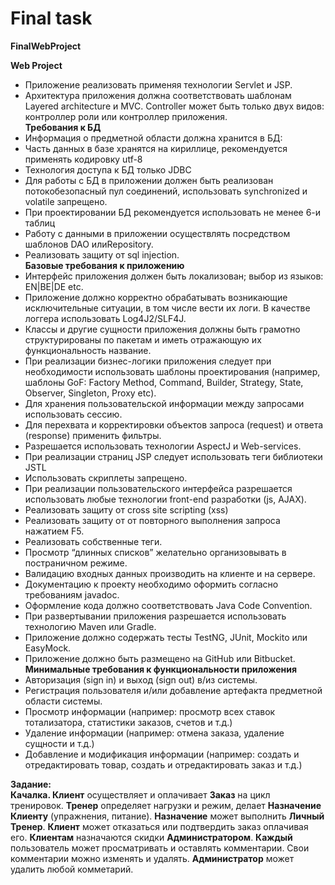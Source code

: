# Final task

**FinalWebProject**

**Web Project**
- Приложение реализовать применяя технологии Servlet и JSP.
- Архитектура приложения должна соответствовать шаблонам Layered architecture и MVC.
Controller может быть только двух видов: контроллер роли или контроллер приложения.\
**Требования к БД**
- Информация о предметной области должна хранится в БД:
- Часть данных в базе хранятся на кириллице, рекомендуется применять кодировку utf-8
- Технология доступа к БД только JDBC
- Для работы с БД в приложении должен быть реализован потокобезопасный пул соединений, использовать synchronized и volatile запрещено.
- При проектировании БД рекомендуется использовать не менее 6-и таблиц
- Работу с данными в приложении осуществлять посредством шаблонов DAO илиRepository.
- Реализовать защиту от sql injection.\
**Базовые требования к приложению**
- Интерфейс приложения должен быть локализован; выбор из языков: EN|BE|DE etc.
- Приложение должно корректно обрабатывать возникающие исключительные ситуации, в том числе вести их логи. В качестве логгера использовать Log4J2/SLF4J.
- Классы и другие сущности приложения должны быть грамотно структурированы по пакетам и иметь отражающую их функциональность название.
- При реализации бизнес-логики приложения следует при необходимости использовать шаблоны проектирования (например, шаблоны GoF: Factory Method, Command, Builder, Strategy, State, Observer, Singleton, Proxy etc).
- Для хранения пользовательской информации между запросами использовать сессию.
- Для перехвата и корректировки объектов запроса (request) и ответа (response) применить фильтры.
- Разрешается использовать технологии AspectJ и Web-services.
- При реализации страниц JSP следует использовать теги библиотеки JSTL
- Использовать скриплеты запрещено.
- При реализации пользовательского интерфейса разрешается использовать любые технологии front-end разработки (js, AJAX).
- Реализовать защиту от cross site scripting (xss)
- Реализовать защиту от от повторного выполнения запроса нажатием F5.
- Реализовать собственные теги.
- Просмотр “длинных списков” желательно организовывать в постраничном режиме.
- Валидацию входных данных производить на клиенте и на сервере.
- Документацию к проекту необходимо оформить согласно требованиям javadoc.
- Оформление кода должно соответствовать Java Code Convention.
- При развертывании приложения разрешается использовать технологию Maven или Gradle.
- Приложение должно содержать тесты TestNG, JUnit, Mockito или EasyMock.
- Приложение должно быть размещено на GitHub или Bitbucket.\
**Минимальные требования к функциональности приложения**
- Авторизация (sign in) и выход (sign out) в/из системы.
- Регистрация пользователя и/или добавление артефакта предметной области системы.
- Просмотр информации (например: просмотр всех ставок тотализатора, статистики заказов, счетов и т.д.)
- Удаление информации (например: отмена заказа, удаление сущности и т.д.)
- Добавление и модификация информации (например: создать и отредактировать товар, создать и отредактировать заказ и т.д.)

**Задание:**\
**Качалка. Клиент** осуществляет и оплачивает **Заказ** на цикл тренировок.
**Тренер** определяет нагрузки и режим, делает **Назначение Клиенту** (упражнения, питание). 
**Назначение** может выполнить **Личный Тренер**. 
**Клиент** может отказаться или подтвердить заказ оплачивая его.
**Клиентам** назначаются скидки **Aдминистратором**.
**Каждый** пользователь может просматривать и оставлять комментарии.
Свои комментарии можно изменять и удалять.
**Администратор** может удалить любой комметарий.
